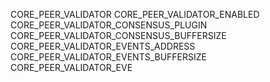 CORE_PEER_VALIDATOR
CORE_PEER_VALIDATOR_ENABLED
CORE_PEER_VALIDATOR_CONSENSUS_PLUGIN
CORE_PEER_VALIDATOR_CONSENSUS_BUFFERSIZE
CORE_PEER_VALIDATOR_EVENTS_ADDRESS
CORE_PEER_VALIDATOR_EVENTS_BUFFERSIZE
CORE_PEER_VALIDATOR_EVE